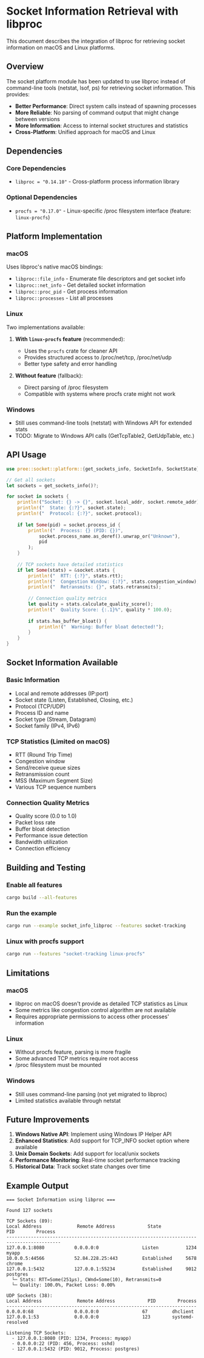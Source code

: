 # Socket Information Retrieval with libproc

This document describes the integration of libproc for retrieving socket information on macOS and Linux platforms.

## Overview

The socket platform module has been updated to use libproc instead of command-line tools (netstat, lsof, ps) for retrieving socket information. This provides:

- **Better Performance**: Direct system calls instead of spawning processes
- **More Reliable**: No parsing of command output that might change between versions
- **More Information**: Access to internal socket structures and statistics
- **Cross-Platform**: Unified approach for macOS and Linux

## Dependencies

### Core Dependencies
- `libproc = "0.14.10"` - Cross-platform process information library

### Optional Dependencies
- `procfs = "0.17.0"` - Linux-specific /proc filesystem interface (feature: `linux-procfs`)

## Platform Implementation

### macOS
Uses libproc's native macOS bindings:
- `libproc::file_info` - Enumerate file descriptors and get socket info
- `libproc::net_info` - Get detailed socket information
- `libproc::proc_pid` - Get process information
- `libproc::processes` - List all processes

### Linux
Two implementations available:

1. **With `linux-procfs` feature** (recommended):
   - Uses the `procfs` crate for cleaner API
   - Provides structured access to /proc/net/tcp, /proc/net/udp
   - Better type safety and error handling

2. **Without feature** (fallback):
   - Direct parsing of /proc filesystem
   - Compatible with systems where procfs crate might not work

### Windows
- Still uses command-line tools (netstat) with Windows API for extended stats
- TODO: Migrate to Windows API calls (GetTcpTable2, GetUdpTable, etc.)

## API Usage

```rust
use pree::socket::platform::{get_sockets_info, SocketInfo, SocketState};

// Get all sockets
let sockets = get_sockets_info()?;

for socket in sockets {
    println!("Socket: {} -> {}", socket.local_addr, socket.remote_addr);
    println!("  State: {:?}", socket.state);
    println!("  Protocol: {:?}", socket.protocol);
    
    if let Some(pid) = socket.process_id {
        println!("  Process: {} (PID: {})", 
            socket.process_name.as_deref().unwrap_or("Unknown"), 
            pid
        );
    }
    
    // TCP sockets have detailed statistics
    if let Some(stats) = &socket.stats {
        println!("  RTT: {:?}", stats.rtt);
        println!("  Congestion Window: {:?}", stats.congestion_window);
        println!("  Retransmits: {}", stats.retransmits);
        
        // Connection quality metrics
        let quality = stats.calculate_quality_score();
        println!("  Quality Score: {:.1}%", quality * 100.0);
        
        if stats.has_buffer_bloat() {
            println!("  Warning: Buffer bloat detected!");
        }
    }
}
```

## Socket Information Available

### Basic Information
- Local and remote addresses (IP:port)
- Socket state (Listen, Established, Closing, etc.)
- Protocol (TCP/UDP)
- Process ID and name
- Socket type (Stream, Datagram)
- Socket family (IPv4, IPv6)

### TCP Statistics (Limited on macOS)
- RTT (Round Trip Time)
- Congestion window
- Send/receive queue sizes
- Retransmission count
- MSS (Maximum Segment Size)
- Various TCP sequence numbers

### Connection Quality Metrics
- Quality score (0.0 to 1.0)
- Packet loss rate
- Buffer bloat detection
- Performance issue detection
- Bandwidth utilization
- Connection efficiency

## Building and Testing

### Enable all features
```bash
cargo build --all-features
```

### Run the example
```bash
cargo run --example socket_info_libproc --features socket-tracking
```

### Linux with procfs support
```bash
cargo run --features "socket-tracking linux-procfs"
```

## Limitations

### macOS
- libproc on macOS doesn't provide as detailed TCP statistics as Linux
- Some metrics like congestion control algorithm are not available
- Requires appropriate permissions to access other processes' information

### Linux  
- Without procfs feature, parsing is more fragile
- Some advanced TCP metrics require root access
- /proc filesystem must be mounted

### Windows
- Still uses command-line parsing (not yet migrated to libproc)
- Limited statistics available through netstat

## Future Improvements

1. **Windows Native API**: Implement using Windows IP Helper API
2. **Enhanced Statistics**: Add support for TCP_INFO socket option where available
3. **Unix Domain Sockets**: Add support for local/unix sockets
4. **Performance Monitoring**: Real-time socket performance tracking
5. **Historical Data**: Track socket state changes over time

## Example Output

```
=== Socket Information using libproc ===

Found 127 sockets

TCP Sockets (89):
Local Address             Remote Address            State           PID        Process
------------------------------------------------------------------------------------------
127.0.0.1:8080           0.0.0.0:0                Listen          1234       myapp
10.0.0.5:44566           52.84.228.25:443         Established     5678       chrome
127.0.0.1:5432           127.0.0.1:55234          Established     9012       postgres
  └─ Stats: RTT=Some(251µs), CWnd=Some(10), Retransmits=0
  └─ Quality: 100.0%, Packet Loss: 0.00%

UDP Sockets (38):
Local Address             Remote Address            PID        Process
----------------------------------------------------------------------
0.0.0.0:68               0.0.0.0:0                67         dhclient
127.0.0.1:53             0.0.0.0:0                123        systemd-resolved

Listening TCP Sockets:
  - 127.0.0.1:8080 (PID: 1234, Process: myapp)
  - 0.0.0.0:22 (PID: 456, Process: sshd)
  - 127.0.0.1:5432 (PID: 9012, Process: postgres)
